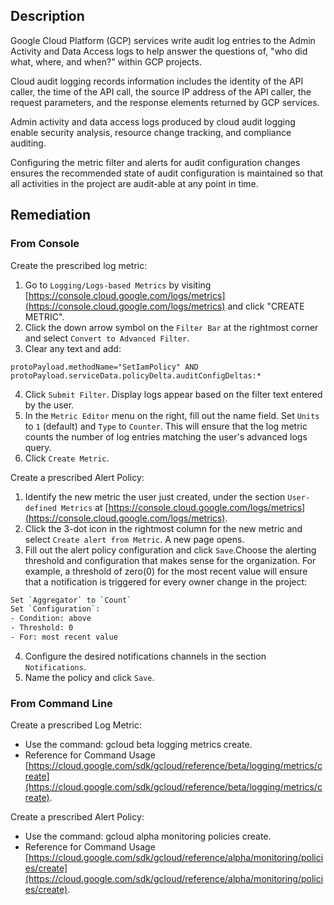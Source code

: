 ## Description

Google Cloud Platform (GCP) services write audit log entries to the Admin Activity and Data Access logs to help answer the questions of, "who did what, where, and when?" within GCP projects.

Cloud audit logging records information includes the identity of the API caller, the time of the API call, the source IP address of the API caller, the request parameters, and the response elements returned by GCP services.

Admin activity and data access logs produced by cloud audit logging enable security analysis, resource change tracking, and compliance auditing.

Configuring the metric filter and alerts for audit configuration changes ensures the recommended state of audit configuration is maintained so that all activities in the project are audit-able at any point in time.

## Remediation

### From Console

Create the prescribed log metric:

1. Go to `Logging/Logs-based Metrics` by visiting [https://console.cloud.google.com/logs/metrics](https://console.cloud.google.com/logs/metrics) and click "CREATE METRIC".
2. Click the down arrow symbol on the `Filter Bar` at the rightmost corner and select `Convert to Advanced Filter`.
3. Clear any text and add:

```
protoPayload.methodName="SetIamPolicy" AND
protoPayload.serviceData.policyDelta.auditConfigDeltas:*
```

4. Click `Submit Filter`. Display logs appear based on the filter text entered by the user.
5. In the `Metric Editor` menu on the right, fill out the name field. Set `Units` to `1` (default) and `Type` to `Counter`. This will ensure that the log metric counts the number of log entries matching the user's advanced logs query.
6. Click `Create Metric`.

Create a prescribed Alert Policy:

1. Identify the new metric the user just created, under the section `User-defined Metrics` at [https://console.cloud.google.com/logs/metrics](https://console.cloud.google.com/logs/metrics).
2. Click the 3-dot icon in the rightmost column for the new metric and select `Create alert from Metric`. A new page opens.
3. Fill out the alert policy configuration and click `Save`.Choose the alerting threshold and configuration that makes sense for the organization. For example, a threshold of zero(0) for the most recent value will ensure that a notification is triggered for every owner change in the project:

```bash
Set `Aggregator` to `Count`
Set `Configuration`:
- Condition: above
- Threshold: 0
- For: most recent value
```

4. Configure the desired notifications channels in the section `Notifications`.
5. Name the policy and click `Save`.

### From Command Line

Create a prescribed Log Metric:
   - Use the command: gcloud beta logging metrics create.
   - Reference for Command Usage [https://cloud.google.com/sdk/gcloud/reference/beta/logging/metrics/create](https://cloud.google.com/sdk/gcloud/reference/beta/logging/metrics/create).

Create a prescribed Alert Policy:
   - Use the command: gcloud alpha monitoring policies create.
   - Reference for Command Usage [https://cloud.google.com/sdk/gcloud/reference/alpha/monitoring/policies/create](https://cloud.google.com/sdk/gcloud/reference/alpha/monitoring/policies/create).
